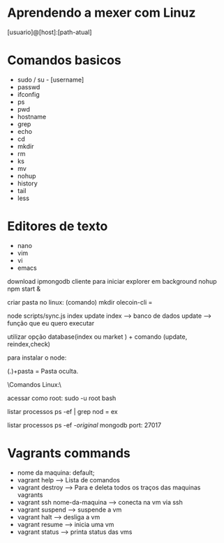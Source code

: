 # Aprendendo a mexer com Linuz

[usuario]@[host]:[path-atual]



# Comandos basicos

* sudo / su - [username]
* passwd
* ifconfig
* ps
* pwd
* hostname
* grep
* echo
* cd
* mkdir
* rm
* ks
* mv
* nohup
* history
* tail
* less

# Editores de texto

* nano
* vim
* vi
* emacs

download ipmongodb cliente
para iniciar explorer  em background 
nohup npm start &

criar pasta no linux:
(comando) mkdir
olecoin-cli = 

node scripts/sync.js index update
index --> banco de dados
update --> função que eu quero executar

utilizar  opção database(index ou market ) + comando (update, reindex,check)

para instalar o node:

(.)+pasta = Pasta oculta.

\\Comandos Linux:\\

acessar como root:
    sudo -u root bash

listar processos
    ps -ef | grep nod = ex

listar processos ps -ef
*-original*
mongodb port: 27017


# Vagrants commands

* nome da maquina: default;
* vagrant help -->  Lista de comandos
* vagrant destroy --> Para e deleta todos os traços das maquinas vagrants
* vagrant ssh nome-da-maquina --> conecta na vm via ssh
* vagrant suspend --> suspende a vm
* vagrant halt --> desliga a vm
* vagrant resume --> inicia uma vm
* vagrant status --> printa status das vms

